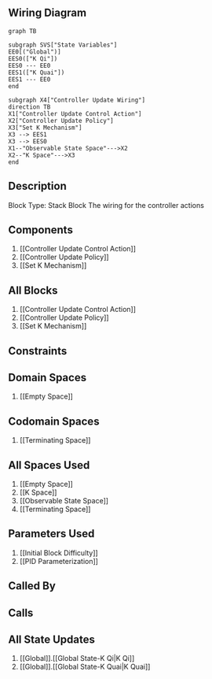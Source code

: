 ## Wiring Diagram

```mermaid
graph TB

subgraph SVS["State Variables"]
EE0[("Global")]
EES0(["K Qi"])
EES0 --- EE0
EES1(["K Quai"])
EES1 --- EE0
end

subgraph X4["Controller Update Wiring"]
direction TB
X1["Controller Update Control Action"]
X2["Controller Update Policy"]
X3["Set K Mechanism"]
X3 --> EES1
X3 --> EES0
X1--"Observable State Space"--->X2
X2--"K Space"--->X3
end
```

## Description

Block Type: Stack Block
The wiring for the controller actions
## Components
1. [[Controller Update Control Action]]
2. [[Controller Update Policy]]
3. [[Set K Mechanism]]

## All Blocks
1. [[Controller Update Control Action]]
2. [[Controller Update Policy]]
3. [[Set K Mechanism]]

## Constraints

## Domain Spaces
1. [[Empty Space]]

## Codomain Spaces
1. [[Terminating Space]]

## All Spaces Used
1. [[Empty Space]]
2. [[K Space]]
3. [[Observable State Space]]
4. [[Terminating Space]]

## Parameters Used
1. [[Initial Block Difficulty]]
2. [[PID Parameterization]]

## Called By

## Calls

## All State Updates
1. [[Global]].[[Global State-K Qi|K Qi]]
2. [[Global]].[[Global State-K Quai|K Quai]]

